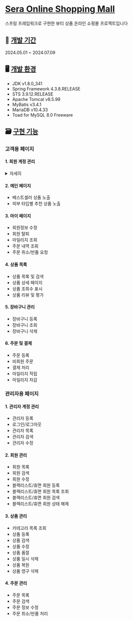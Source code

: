 # <u>Sera Online Shopping Mall</u>
스프링 프레임워크로 구현한 뷰티 상품 온라인 쇼핑몰 프로젝트입니다

## 📅 <u>개발 기간</u>
2024.05.01 ~ 2024.07.09

## 🖥️ <u>개발 환경</u>
*  JDK v1.8.0_341
*  Spring Framework 4.3.8.RELEASE
*  STS 3.9.12.RELEASE
*  Apache Tomcat v8.5.99
*  MyBatis v3.4.1
*  MariaDB v10.4.33
*  Toad for MySQL 8.0 Freeware

## 🗃️ <u>구현 기능</u>
### 고객용 페이지

#### 1. 회원 계정 관리 
<details> 
<summary>자세히</summary>
  
  - 회원가입
  - 로그인/로그아웃
  - 아이디 찾기/비밀번호 재설정
</details>

#### 2. 메인 페이지  
  - 베스트셀러 상품 노출
  - 피부 타입별 추천 상품 노출

#### 3. 마이 페이지
  - 회원정보 수정
  - 회원 탈퇴
  - 마일리지 조회
  - 주문 내역 조회
  - 주문 취소/반품 요청

#### 4. 상품 목록
  - 상품 목록 및 검색
  - 상품 상세 페이지
  - 상품 조회수 표시
  - 상품 리뷰 및 평가

#### 5. 장바구니 관리
  - 장바구니 등록
  - 장바구니 조회
  - 장바구니 삭제

#### 6. 주문 및 결제 
  - 주문 등록
  - 비회원 주문
  - 결제 처리
  - 마일리지 적립
  - 마일리지 차감


### 관리자용 페이지
#### 1. 관리자 계정 관리
  - 관리자 등록
  - 로그인/로그아웃
  - 관리자 목록
  - 관리자 검색
  - 관리자 수정

#### 2. 회원 관리
  - 회원 목록
  - 회원 검색
  - 회원 수정
  - 블랙리스트/휴면 회원 등록
  - 블랙리스트/휴면 회원 목록 조회
  - 블랙리스트/휴면 회원 검색
  - 블랙리스트/휴면 회원 상태 해제

#### 3. 상품 관리
  - 카테고리 목록 조회
  - 상품 등록
  - 상품 검색
  - 상품 수정
  - 상품 품절
  - 상품 일시 삭제
  - 상품 복원
  - 상품 영구 삭제

#### 4. 주문 관리
  - 주문 목록
  - 주문 검색
  - 주문 정보 수정
  - 주문 취소/반품 처리










